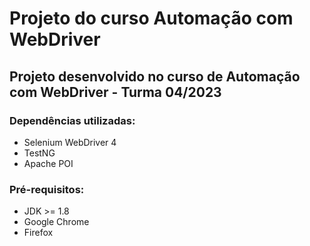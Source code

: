 # Projeto do curso Automação com WebDriver #

## Projeto desenvolvido no curso de Automação com WebDriver - Turma 04/2023 ##

### Dependências utilizadas: ###
* Selenium WebDriver 4
* TestNG 
* Apache POI

### Pré-requisitos: ###
* JDK >= 1.8
* Google Chrome
* Firefox